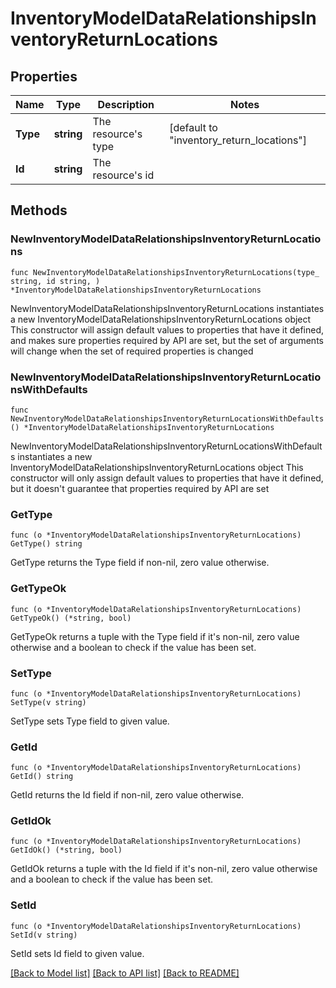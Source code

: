 # InventoryModelDataRelationshipsInventoryReturnLocations

## Properties

Name | Type | Description | Notes
------------ | ------------- | ------------- | -------------
**Type** | **string** | The resource&#39;s type | [default to "inventory_return_locations"]
**Id** | **string** | The resource&#39;s id | 

## Methods

### NewInventoryModelDataRelationshipsInventoryReturnLocations

`func NewInventoryModelDataRelationshipsInventoryReturnLocations(type_ string, id string, ) *InventoryModelDataRelationshipsInventoryReturnLocations`

NewInventoryModelDataRelationshipsInventoryReturnLocations instantiates a new InventoryModelDataRelationshipsInventoryReturnLocations object
This constructor will assign default values to properties that have it defined,
and makes sure properties required by API are set, but the set of arguments
will change when the set of required properties is changed

### NewInventoryModelDataRelationshipsInventoryReturnLocationsWithDefaults

`func NewInventoryModelDataRelationshipsInventoryReturnLocationsWithDefaults() *InventoryModelDataRelationshipsInventoryReturnLocations`

NewInventoryModelDataRelationshipsInventoryReturnLocationsWithDefaults instantiates a new InventoryModelDataRelationshipsInventoryReturnLocations object
This constructor will only assign default values to properties that have it defined,
but it doesn't guarantee that properties required by API are set

### GetType

`func (o *InventoryModelDataRelationshipsInventoryReturnLocations) GetType() string`

GetType returns the Type field if non-nil, zero value otherwise.

### GetTypeOk

`func (o *InventoryModelDataRelationshipsInventoryReturnLocations) GetTypeOk() (*string, bool)`

GetTypeOk returns a tuple with the Type field if it's non-nil, zero value otherwise
and a boolean to check if the value has been set.

### SetType

`func (o *InventoryModelDataRelationshipsInventoryReturnLocations) SetType(v string)`

SetType sets Type field to given value.


### GetId

`func (o *InventoryModelDataRelationshipsInventoryReturnLocations) GetId() string`

GetId returns the Id field if non-nil, zero value otherwise.

### GetIdOk

`func (o *InventoryModelDataRelationshipsInventoryReturnLocations) GetIdOk() (*string, bool)`

GetIdOk returns a tuple with the Id field if it's non-nil, zero value otherwise
and a boolean to check if the value has been set.

### SetId

`func (o *InventoryModelDataRelationshipsInventoryReturnLocations) SetId(v string)`

SetId sets Id field to given value.



[[Back to Model list]](../README.md#documentation-for-models) [[Back to API list]](../README.md#documentation-for-api-endpoints) [[Back to README]](../README.md)


